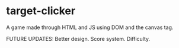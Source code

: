 # target-clicker
A game made through HTML and JS using DOM and the canvas tag.

FUTURE UPDATES:
Better design.
Score system.
Difficulty.
